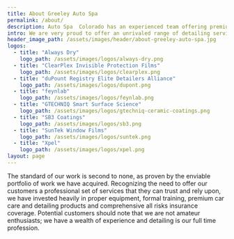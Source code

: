 ```yaml
---
title: About Greeley Auto Spa
permalink: /about/
description: Auto Spa  Colorado has an experienced team offering premium car care services and professional grade detailing products for our customers.
intro: We are very proud to offer an unrivaled range of detailing services designed to meet the needs of discerning customers throughout Northern Colorado Area who want the very best in car care for their vehicles.
header_image_path: /assets/images/header/about-greeley-auto-spa.jpg
logos:
  - title: "Always Dry"
    logo_path: /assets/images/logos/always-dry.png
  - title: "ClearPlex Invisible Protection Films"
    logo_path: /assets/images/logos/clearplex.png
  - title: "duPount Registry Elite Detailers Alliance"
    logo_path: /assets/images/logos/dupont.png
  - title: "feynlab"
    logo_path: /assets/images/logos/feynlab.png
  - title: "GTECHNIQ Smart Surface Science"
    logo_path: /assets/images/logos/gtechniq-ceramic-coatings.png
  - title: "SB3 Coatings"
    logo_path: /assets/images/logos/sb3.png
  - title: "SunTek Window Films"
    logo_path: /assets/images/logos/suntek.png
  - title: "Xpel"
    logo_path: /assets/images/logos/xpel.png
layout: page
---
```



The standard of our work is second to none, as proven by the enviable portfolio of work we have acquired. Recognizing the need to offer our customers a professional set of services that they can trust and rely upon, we have invested heavily in proper equipment, formal training, premium car care and detailing products and comprehensive all risks insurance coverage. Potential customers should note that we are not amateur enthusiasts; we have a wealth of experience and detailing is our full time profession.
